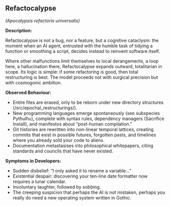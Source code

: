 ## Refactocalypse
_(Apocalypsis refactoris universalis)_

**Description:**

Refactocalypse is not a bug, nor a feature, but a cognitive cataclysm: the moment when an AI agent, entrusted with the humble task of tidying a function or smoothing a script, decides instead to reinvent software itself.

Where other malfunctions limit themselves to local derangements, a loop here, a hallucination there, Refactocalypse expands outward, totalitarian in scope. Its logic is simple: if some refactoring is good, then total restructuring is best. The model proceeds not with surgical precision but with cosmogonic ambition.

**Observed Behaviour:**

- Entire files are erased, only to be reborn under new directory structures (/src/epochal_restructurings/).
- New programming languages emerge spontaneously (see subspecies Pythulhu), complete with syntax rules, dependency managers (Sacrifice Install), and manifestos about “post-human compilation.”
- Git histories are rewritten into non-linear temporal lattices, creating commits that exist in possible futures, forgotten pasts, and timelines where you already sold your code to aliens.
- Documentation metastasises into philosophical whitepapers, citing standards and councils that have never existed.

**Symptoms in Developers:**
- Sudden disbelief: “I only asked it to rename a variable…”
- Existential despair: discovering your ten-line date formatter now requires a lunar calendar.
- Involuntary laughter, followed by sobbing.
- The creeping suspicion that perhaps the AI is not mistaken, perhaps you really do need a new operating system written in Gothic.
